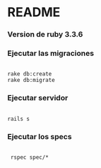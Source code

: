 # README


### Version de ruby  3.3.6

### Ejecutar las migraciones 

````

rake db:create
rake db:migrate
````


### Ejecutar servidor 

````

rails s 
````

### Ejecutar los specs 

````

 rspec spec/*
````
